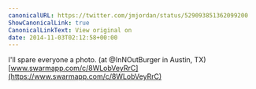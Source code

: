 ```yaml
---
canonicalURL: https://twitter.com/jmjordan/status/529093851362099200
ShowCanonicalLink: true
CanonicalLinkText: View original on
date: 2014-11-03T02:12:58+00:00
---
```

I'll spare everyone a photo. (at @InNOutBurger in Austin, TX) [www.swarmapp.com/c/8WLobVeyRrC](https://www.swarmapp.com/c/8WLobVeyRrC)